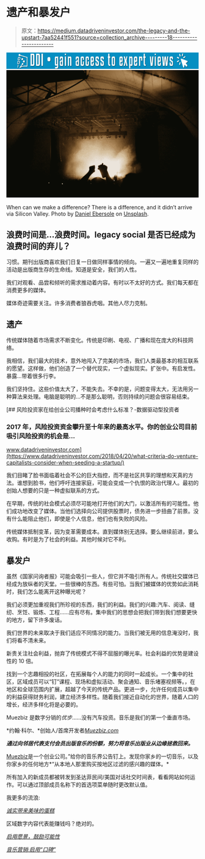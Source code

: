 # 遗产和暴发户

> 原文：<https://medium.datadriveninvestor.com/the-legacy-and-the-upstart-7aa52441f551?source=collection_archive---------18----------------------->

[![](img/bf65e772eb7790ac5e694a2e61162278.png)](http://www.track.datadriveninvestor.com/1B9E)![](img/58d90f87b419a8d89b41ef72e9de24af.png)

When can we make a difference? There is a difference, and it didn’t arrive via Silicon Valley. Photo by [Daniel Ebersole](https://unsplash.com/photos/Q14J2k8VE3U?utm_source=unsplash&utm_medium=referral&utm_content=creditCopyText) on [Unsplash](https://unsplash.com/search/photos/rock-band?utm_source=unsplash&utm_medium=referral&utm_content=creditCopyText).

## 浪费时间是…浪费时间。legacy social 是否已经成为浪费时间的弃儿？

习惯。期刊出版商喜欢我们日复一日做同样事情的倾向。一遍又一遍地重复同样的活动是出版商生存的生命线。知道是安全，我们的人性。

我们对观看、品尝和倾听的需求推动着内容。有时以不太好的方式。我们每天都在消费更多的媒体。

媒体奇迹需要关注。许多消费者狼吞虎咽。其他人尽力克制。

## 遗产

传统媒体随着市场需求不断变化。传统是印刷、电视、广播和现在庞大的科技网络。

我相信，我们最大的技术，意外地闯入了完美的市场，我们人类最基本的相互联系的愿望。这样做，他们创造了一个替代现实，一个虚拟现实。扩张中。有启发性。暴露…带着很多行李。

我们坚持住。这些价值太大了，不能失去。不幸的是，问题变得太大，无法用另一种算法来处理。电脑是聪明的…不是那么聪明，否则持续的问题会很容易结束。

[](https://www.datadriveninvestor.com/2018/04/20/what-criteria-do-venture-capitalists-consider-when-seeding-a-startup/) [## 风险投资家在给创业公司播种时会考虑什么标准？-数据驱动型投资者

### 2017 年，风险投资资金攀升至十年来的最高水平。你的创业公司目前吸引风险投资的机会是…

www.datadriveninvestor.com](https://www.datadriveninvestor.com/2018/04/20/what-criteria-do-venture-capitalists-consider-when-seeding-a-startup/) 

我们目睹了脸书面临着社会不公的巨大指控，而不是社区共享的理想和天真的方法。谁想到脸书，他们呼吁连接家庭，可能会变成一个仇恨的政治代理人。最初的创始人想要的只是一种虚拟联系的方式。

在早期，传统的社会模式必须尽可能地打开他们的大门，以激活所有的可能性。他们成功地改变了媒体。当他们选择向公司提供股票时，债务进一步扭曲了前景。没有什么能阻止他们，即使是个人信息，他们也有失败的风险。

传统媒体抵制变革，因为变革需要成本。直到媒体别无选择。要么继续前进，要么收购。有时是为了社会的利益。其他时候对它不利。

## 暴发户

虽然《国家问询者报》可能会吸引一些人，但它并不吸引所有人。传统社交媒体已经成为放纵者的天堂。一些很棒的东西。有些可怕。当我们被媒体的优势如此消耗时，我们怎么能离开这种曝光呢？

我们必须更加重视我们所珍视的东西，我们的利益。我们的兴趣:汽车、阅读、缝纫、烹饪、锻炼、工程……应有尽有。集中我们的思想会把我们带到我们想要更快的地方，留下许多废话。

我们世界的未来取决于我们适应不同情况的能力。当我们被无用的信息淹没时，我们将看不清未来。

新贵关注社会利益，抛弃了传统模式不得不屈服的曝光率。社会利益的优势是建设性的 10 倍。

找到一个志趣相投的社区，在拓展每个人的能力的同时一起成长。一个集中的社区，区域成员可以“钉”课程、现场和虚拟活动、聚会通知、音乐堵塞视频等。，在地区和全球范围内扩展，超越了今天的传统产品。更进一步，允许任何成员以集中的利益获得财务利润，建立经济多样性。随着我们接近自动化的世界，随着人口的增长，经济多样化将是必要的。

Muezbiz 是数字分销的*优步*……没有汽车投资。音乐是我们的第一个垂直市场。

*约翰·科尔、*创始人/首席开发者[*Muezbiz.com*](https://muezbiz.com)

***通过向邻居代表支付会员出版音乐的份额，努力将音乐出版业从边缘拯救回来。***

[Muezbiz](https://www.muezbiz.com)是一个创业公司。”给你的音乐界公告钉上。发现你家乡的一切音乐，以及你家乡的任何地方*“从本地人那里购买按地区过滤的感兴趣的媒体。*

所有加入的新成员都被转发到圣达菲民间/美国对话社交时间表，看看网站如何运作。可以通过顶部成员名称下的首选项菜单随时更改默认值。

我更多的流浪:

[*诚实带来美味的蛋糕*](https://medium.com/datadriveninvestor/honesty-inspires-a-fabulous-cake-31318848eede)

区域数字内容代表能赚钱吗？绝对的。

[*启用愿景，鼓励可能性*](https://medium.com/datadriveninvestor/enabling-visions-encouraging-possibility-2171356fd2d7)

[*音乐营销:启用“口碑”*](https://medium.com/@john_cole/music-marketing-enabling-word-of-mouth-7f3451c845da)